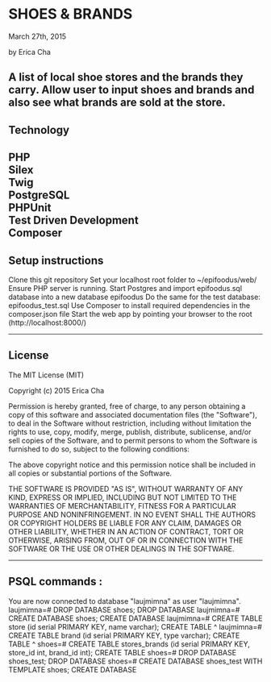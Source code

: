 <h1>SHOES & BRANDS </h1>
March 27th, 2015

by Erica Cha

A list of local shoe stores and the brands they carry. Allow user to input shoes and brands and also see what brands are sold at the store.
------------------------------
<h2>Technology</h2>

PHP<br>
Silex<br>
Twig<br>
PostgreSQL<br>
PHPUnit<br>
Test Driven Development<br>
Composer
------------------------------

<h2>Setup instructions</h2>

Clone this git repository
Set your localhost root folder to ~/epifoodus/web/
Ensure PHP server is running.
Start Postgres and import epifoodus.sql database into a new database epifoodus
Do the same for the test database: epifoodus_test.sql
Use Composer to install required dependencies in the composer.json file
Start the web app by pointing your browser to the root (http://localhost:8000/)

------------------------------
<h2>License</h2>

The MIT License (MIT)

Copyright (c) 2015 Erica Cha

Permission is hereby granted, free of charge, to any person obtaining a copy of this software and associated documentation files (the "Software"), to deal in the Software without restriction, including without limitation the rights to use, copy, modify, merge, publish, distribute, sublicense, and/or sell copies of the Software, and to permit persons to whom the Software is furnished to do so, subject to the following conditions:

The above copyright notice and this permission notice shall be included in all copies or substantial portions of the Software.

THE SOFTWARE IS PROVIDED "AS IS", WITHOUT WARRANTY OF ANY KIND, EXPRESS OR IMPLIED, INCLUDING BUT NOT LIMITED TO THE WARRANTIES OF MERCHANTABILITY, FITNESS FOR A PARTICULAR PURPOSE AND NONINFRINGEMENT. IN NO EVENT SHALL THE AUTHORS OR COPYRIGHT HOLDERS BE LIABLE FOR ANY CLAIM, DAMAGES OR OTHER LIABILITY, WHETHER IN AN ACTION OF CONTRACT, TORT OR OTHERWISE, ARISING FROM, OUT OF OR IN CONNECTION WITH THE SOFTWARE OR THE USE OR OTHER DEALINGS IN THE SOFTWARE.



-----------------------------

<h2>PSQL commands :</h2>

You are now connected to database "laujmimna" as user "laujmimna".
laujmimna=# DROP DATABASE shoes;
DROP DATABASE
laujmimna=# CREATE DATABASE shoes;
CREATE DATABASE
laujmimna=# CREATE TABLE store (id serial PRIMARY KEY, name varchar);
CREATE TABLE                                                 ^
laujmimna=# CREATE TABLE brand (id serial PRIMARY KEY, type varchar);
CREATE TABLE                                                       ^
shoes=# CREATE TABLE stores_brands (id serial PRIMARY KEY, store_id int, brand_id int);
CREATE TABLE
shoes=# DROP DATABASE shoes_test;
DROP DATABASE
shoes=# CREATE DATABASE shoes_test WITH TEMPLATE shoes;
CREATE DATABASE
